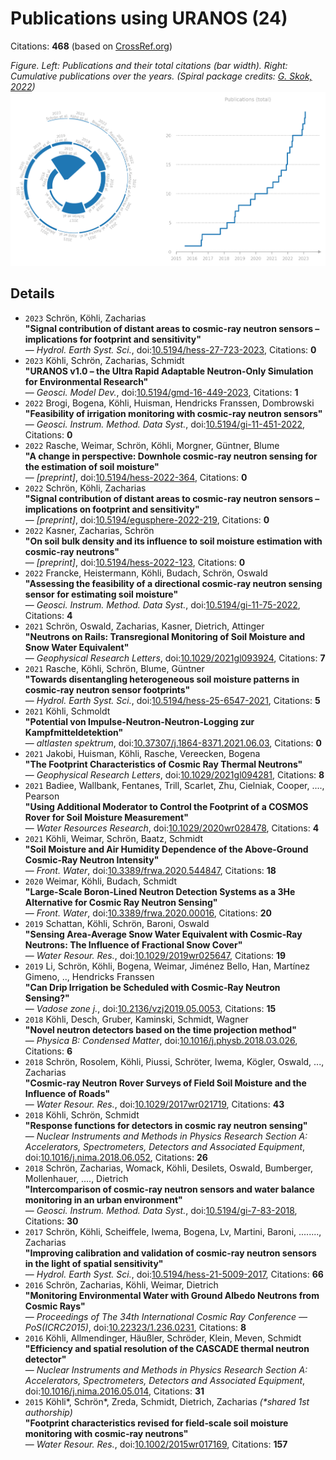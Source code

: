 # Publications using URANOS (24)

Citations: **468** (based on [CrossRef.org](https://www.crossref.org/))

*Figure. Left: Publications and their total citations (bar width). Right: Cumulative publications over the years. (Spiral package credits: [G. Skok, 2022](https://doi.org/10.3390/app12136609))*
![Publications and citations per year](pubplot.png)

## Details 
- `2023` Schrön, Köhli, Zacharias  
**"Signal contribution of distant areas to cosmic-ray neutron sensors – implications for footprint and sensitivity"**  
— *Hydrol. Earth Syst. Sci.*, doi:[10.5194/hess-27-723-2023](http://dx.doi.org/10.5194/hess-27-723-2023), Citations: **0**  
- `2023` Köhli, Schrön, Zacharias, Schmidt  
**"URANOS v1.0 – the Ultra Rapid Adaptable Neutron-Only Simulation for Environmental Research"**  
— *Geosci. Model Dev.*, doi:[10.5194/gmd-16-449-2023](http://dx.doi.org/10.5194/gmd-16-449-2023), Citations: **1**  
- `2022` Brogi, Bogena, Köhli, Huisman, Hendricks Franssen, Dombrowski  
**"Feasibility of irrigation monitoring with cosmic-ray neutron sensors"**  
— *Geosci. Instrum. Method. Data Syst.*, doi:[10.5194/gi-11-451-2022](http://dx.doi.org/10.5194/gi-11-451-2022), Citations: **0**  
- `2022` Rasche, Weimar, Schrön, Köhli, Morgner, Güntner, Blume  
**"A change in perspective: Downhole cosmic-ray neutron sensing for the estimation of soil moisture"**  
— *[preprint]*, doi:[10.5194/hess-2022-364](http://dx.doi.org/10.5194/hess-2022-364), Citations: **0**  
- `2022` Schrön, Köhli, Zacharias  
**"Signal contribution of distant areas to cosmic-ray neutron sensors – implications on footprint and sensitivity"**  
— *[preprint]*, doi:[10.5194/egusphere-2022-219](http://dx.doi.org/10.5194/egusphere-2022-219), Citations: **0**  
- `2022` Kasner, Zacharias, Schrön  
**"On soil bulk density and its influence to soil moisture estimation with cosmic-ray neutrons"**  
— *[preprint]*, doi:[10.5194/hess-2022-123](http://dx.doi.org/10.5194/hess-2022-123), Citations: **0**  
- `2022` Francke, Heistermann, Köhli, Budach, Schrön, Oswald  
**"Assessing the feasibility of a directional cosmic-ray neutron sensing sensor for estimating soil moisture"**  
— *Geosci. Instrum. Method. Data Syst.*, doi:[10.5194/gi-11-75-2022](http://dx.doi.org/10.5194/gi-11-75-2022), Citations: **4**  
- `2021` Schrön, Oswald, Zacharias, Kasner, Dietrich, Attinger  
**"Neutrons on Rails: Transregional Monitoring of Soil Moisture and Snow Water Equivalent"**  
— *Geophysical Research Letters*, doi:[10.1029/2021gl093924](http://dx.doi.org/10.1029/2021gl093924), Citations: **7**  
- `2021` Rasche, Köhli, Schrön, Blume, Güntner  
**"Towards disentangling heterogeneous soil moisture patterns in cosmic-ray neutron sensor footprints"**  
— *Hydrol. Earth Syst. Sci.*, doi:[10.5194/hess-25-6547-2021](http://dx.doi.org/10.5194/hess-25-6547-2021), Citations: **5**  
- `2021` Köhli, Schmoldt  
**"Potential von Impulse-Neutron-Neutron-Logging zur Kampfmitteldetektion"**  
— *altlasten spektrum*, doi:[10.37307/j.1864-8371.2021.06.03](http://dx.doi.org/10.37307/j.1864-8371.2021.06.03), Citations: **0**  
- `2021` Jakobi, Huisman, Köhli, Rasche, Vereecken, Bogena  
**"The Footprint Characteristics of Cosmic Ray Thermal Neutrons"**  
— *Geophysical Research Letters*, doi:[10.1029/2021gl094281](http://dx.doi.org/10.1029/2021gl094281), Citations: **8**  
- `2021` Badiee, Wallbank, Fentanes, Trill, Scarlet, Zhu, Cielniak, Cooper, ...., Pearson  
**"Using Additional Moderator to Control the Footprint of a COSMOS Rover for Soil Moisture Measurement"**  
— *Water Resources Research*, doi:[10.1029/2020wr028478](http://dx.doi.org/10.1029/2020wr028478), Citations: **4**  
- `2021` Köhli, Weimar, Schrön, Baatz, Schmidt  
**"Soil Moisture and Air Humidity Dependence of the Above-Ground Cosmic-Ray Neutron Intensity"**  
— *Front. Water*, doi:[10.3389/frwa.2020.544847](http://dx.doi.org/10.3389/frwa.2020.544847), Citations: **18**  
- `2020` Weimar, Köhli, Budach, Schmidt  
**"Large-Scale Boron-Lined Neutron Detection Systems as a 3He Alternative for Cosmic Ray Neutron Sensing"**  
— *Front. Water*, doi:[10.3389/frwa.2020.00016](http://dx.doi.org/10.3389/frwa.2020.00016), Citations: **20**  
- `2019` Schattan, Köhli, Schrön, Baroni, Oswald  
**"Sensing Area‐Average Snow Water Equivalent with Cosmic‐Ray Neutrons: The Influence of Fractional Snow Cover"**  
— *Water Resour. Res.*, doi:[10.1029/2019wr025647](http://dx.doi.org/10.1029/2019wr025647), Citations: **19**  
- `2019` Li, Schrön, Köhli, Bogena, Weimar, Jiménez Bello, Han, Martínez Gimeno, .., Hendricks Franssen  
**"Can Drip Irrigation be Scheduled with Cosmic‐Ray Neutron Sensing?"**  
— *Vadose zone j.*, doi:[10.2136/vzj2019.05.0053](http://dx.doi.org/10.2136/vzj2019.05.0053), Citations: **15**  
- `2018` Köhli, Desch, Gruber, Kaminski, Schmidt, Wagner  
**"Novel neutron detectors based on the time projection method"**  
— *Physica B: Condensed Matter*, doi:[10.1016/j.physb.2018.03.026](http://dx.doi.org/10.1016/j.physb.2018.03.026), Citations: **6**  
- `2018` Schrön, Rosolem, Köhli, Piussi, Schröter, Iwema, Kögler, Oswald, ..., Zacharias  
**"Cosmic-ray Neutron Rover Surveys of Field Soil Moisture and the Influence of Roads"**  
— *Water Resour. Res.*, doi:[10.1029/2017wr021719](http://dx.doi.org/10.1029/2017wr021719), Citations: **43**  
- `2018` Köhli, Schrön, Schmidt  
**"Response functions for detectors in cosmic ray neutron sensing"**  
— *Nuclear Instruments and Methods in Physics Research Section A: Accelerators, Spectrometers, Detectors and Associated Equipment*, doi:[10.1016/j.nima.2018.06.052](http://dx.doi.org/10.1016/j.nima.2018.06.052), Citations: **26**  
- `2018` Schrön, Zacharias, Womack, Köhli, Desilets, Oswald, Bumberger, Mollenhauer, ...., Dietrich  
**"Intercomparison of cosmic-ray neutron sensors and water balance monitoring in an urban environment"**  
— *Geosci. Instrum. Method. Data Syst.*, doi:[10.5194/gi-7-83-2018](http://dx.doi.org/10.5194/gi-7-83-2018), Citations: **30**  
- `2017` Schrön, Köhli, Scheiffele, Iwema, Bogena, Lv, Martini, Baroni, ........, Zacharias  
**"Improving calibration and validation of cosmic-ray neutron sensors in the light of spatial sensitivity"**  
— *Hydrol. Earth Syst. Sci.*, doi:[10.5194/hess-21-5009-2017](http://dx.doi.org/10.5194/hess-21-5009-2017), Citations: **66**  
- `2016` Schrön, Zacharias, Köhli, Weimar, Dietrich  
**"Monitoring Environmental Water with Ground Albedo Neutrons from Cosmic Rays"**  
— *Proceedings of The 34th International Cosmic Ray Conference  — PoS(ICRC2015)*, doi:[10.22323/1.236.0231](http://dx.doi.org/10.22323/1.236.0231), Citations: **8**  
- `2016` Köhli, Allmendinger, Häußler, Schröder, Klein, Meven, Schmidt  
**"Efficiency and spatial resolution of the CASCADE thermal neutron detector"**  
— *Nuclear Instruments and Methods in Physics Research Section A: Accelerators, Spectrometers, Detectors and Associated Equipment*, doi:[10.1016/j.nima.2016.05.014](http://dx.doi.org/10.1016/j.nima.2016.05.014), Citations: **31**  
- `2015` Köhli\*, Schrön\*, Zreda, Schmidt, Dietrich, Zacharias *(\*shared 1st authorship)*  
**"Footprint characteristics revised for field‐scale soil moisture monitoring with cosmic‐ray neutrons"**  
— *Water Resour. Res.*, doi:[10.1002/2015wr017169](http://dx.doi.org/10.1002/2015wr017169), Citations: **157**  

